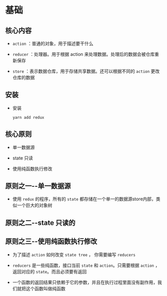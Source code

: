 # 基础

## 核心内容

+ `action` ：普通的对象，用于描述要干什么

+ `reducer` ：处理器。用于根据 action 来处理数据。处理后的数据会被仓库重新保存

+ `store` ：表示数据仓库，用于存储共享数据。还可以根据不同的 `action` 更改仓库的数据

## 安装

+ 安装

    ```shell
    yarn add redux
    ```

## 核心原则

+ 单一数据源

+ state 只读

+ 使用纯函数执行修改

## 原则之一--单一数据源

+ 使用 `redux` 的程序，所有的 `state` 都存储在一个单一的数据源store内部，类似一个巨大的对象树

## 原则之二--state 只读的

## 原则之三--使用纯函数执行修改

+ 为了描述 `action` 如何改变 `state tree` ， 你需要编写 `reducers`

+ `reducers` 是一些纯函数，接口当前 `state` 和 `action`。只需要根据 `action` ，返回对应的 `state`。而且必须要有返回

+ 一个函数的返回结果只依赖于它的参数，并且在执行过程里面没有副作用，我们就把这个函数叫做纯函数
